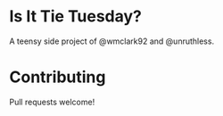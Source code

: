 Is It Tie Tuesday?
===

A teensy side project of @wmclark92 and @unruthless.


Contributing
======
Pull requests welcome!

